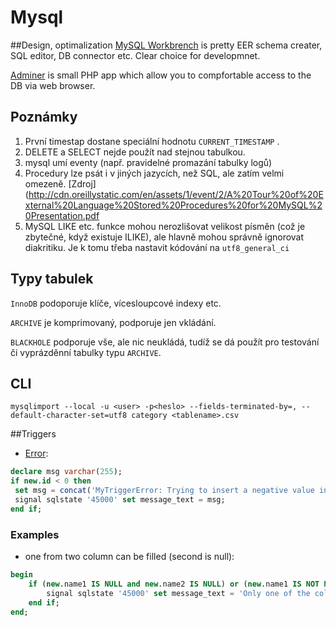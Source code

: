 
# Mysql

##Design, optimalization
[MySQL Workbrench](http://www.mysql.com/products/workbench) is pretty EER schema creater, SQL editor, DB connector etc. Clear choice for developmnet.

[Adminer](http://www.adminer.org) is small PHP app which allow you to compfortable access to the DB via web browser.

## Poznámky

1. První timestap dostane speciální hodnotu `CURRENT_TIMESTAMP` .
1. DELETE a SELECT nejde použít nad stejnou tabulkou.
1. mysql umí eventy (např. pravidelné promazání tabulky logů)
1. Procedury lze psát i v jiných jazycích, než SQL, ale zatím velmi omezeně. [Zdroj](http://cdn.oreillystatic.com/en/assets/1/event/2/A%20Tour%20of%20External%20Language%20Stored%20Procedures%20for%20MySQL%20Presentation.pdf
1. MySQL LIKE etc. funkce mohou nerozlišovat velikost písměn (což je zbytečné, když existuje ILIKE), ale hlavně mohou správně ignorovat diakritiku. Je k tomu třeba nastavit kódování na `utf8_general_ci`


## Typy tabulek

`InnoDB` podoporuje klíče, vícesloupcové indexy etc.

`ARCHIVE` je komprimovaný, podporuje jen vkládání.

`BLACKHOLE` podporuje vše, ale nic neukládá, tudíž se dá použít pro testování či vyprázděnní tabulky typu `ARCHIVE`.

## CLI
`mysqlimport --local -u <user> -p<heslo> --fields-terminated-by=, --default-character-set=utf8 category <tablename>.csv`



##Triggers

* [Error](http://stackoverflow.com/questions/24/throw-an-error-in-a-mysql-trigger):
```sql
declare msg varchar(255);
if new.id < 0 then
 set msg = concat('MyTriggerError: Trying to insert a negative value in trigger_test: ', cast(new.id as char));
 signal sqlstate '45000' set message_text = msg;
end if;
```

### Examples

* one from two column can be filled (second is null):
```sql
begin
	if (new.name1 IS NULL and new.name2 IS NULL) or (new.name1 IS NOT NULL and new.name2 IS NOT NULL) then
		signal sqlstate '45000' set message_text = 'Only one of the columns (`name1`, `name2`) can be filled.';
	end if;
end;
```
